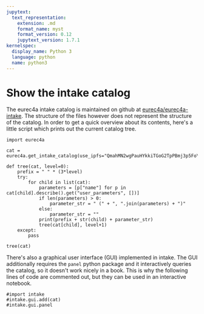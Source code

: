 ```yaml
---
jupytext:
  text_representation:
    extension: .md
    format_name: myst
    format_version: 0.12
    jupytext_version: 1.7.1
kernelspec:
  display_name: Python 3
  language: python
  name: python3
---
```


# Show the intake catalog

The eurec4a intake catalog is maintained on github at [eurec4a/eurec4a-intake](https://github.com/eurec4a/eurec4a-intake). The structure of the files however does not represent the structure of the catalog. In order to get a quick overview about its contents, here's a little script which prints out the current catalog tree.

```{code-cell} ipython3
import eurec4a
```

```{code-cell} ipython3
cat = eurec4a.get_intake_catalog(use_ipfs="QmahMN2wgPauHYkkiTGoG2TpPBmj3p5FoYJAq9uE9iXT9N")
```

```{code-cell} ipython3
def tree(cat, level=0):
    prefix = " " * (3*level)
    try:
        for child in list(cat):
            parameters = [p["name"] for p in cat[child].describe().get("user_parameters", [])]
            if len(parameters) > 0:
                parameter_str = " (" + ", ".join(parameters) + ")"
            else:
                parameter_str = ""
            print(prefix + str(child) + parameter_str)
            tree(cat[child], level+1)
    except:
        pass
```

```{code-cell} ipython3
tree(cat)
```

There's also a graphical user interface (GUI) implemented in intake. The GUI additionally requires the `panel` python package and it interactively queries the catalog, so it doesn't work nicely in a book. This is why the following lines of code are commented out, but they can be used in an interactive notebook.

```{code-cell} ipython3
#import intake
#intake.gui.add(cat)
#intake.gui.panel
```
